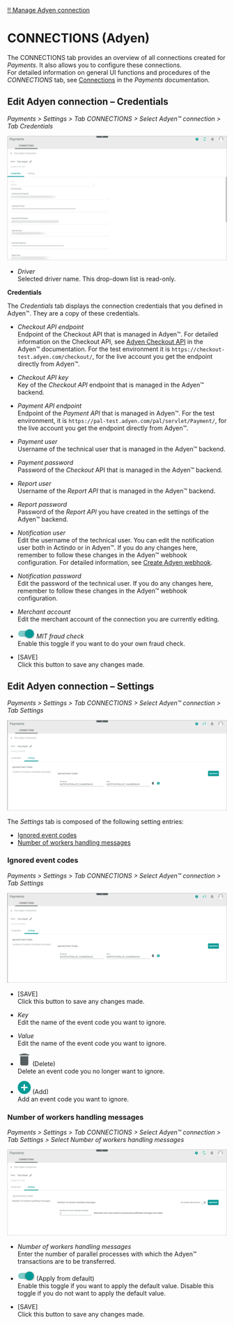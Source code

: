 [!! Manage Adyen connection](../Integration/02_ManageAdyenConnection.md)


# CONNECTIONS (Adyen)

The CONNECTIONS tab provides an overview of all connections created for *Payments*. It also allows you to configure these connections.   
For detailed information on general UI functions and procedures of the *CONNECTIONS* tab, see [Connections](../../Payments/UserInterface/08a_Connections.md) in the *Payments* documentation.


## Edit Adyen connection &ndash; Credentials

*Payments > Settings > Tab CONNECTIONS > Select Adyen&trade; connection > Tab Credentials*

![Edit Adyen credentials](../../Assets/Screenshots/Adyen/Integration/EditCredentials.png "[Edit Adyen credentials]")

- *Driver*  
    Selected driver name. This drop-down list is read-only.

**Credentials**

The *Credentials* tab displays the connection credentials that you defined in Adyen&trade;. They are a copy of these credentials. 

- *Checkout API endpoint*   
   Endpoint of the Checkout API that is managed in Adyen&trade;. For detailed information on the Checkout API, see [Adyen Checkout API](https://docs.adyen.com/api-explorer/Checkout/71/overview "[https://docs.adyen.com/api-explorer/Checkout/71/overview]") in the Adyen&trade; documentation. For the test environment it is `https://checkout-test.adyen.com/checkout/`, for the live account you get the endpoint directly from Adyen&trade;. 
     
- *Checkout API key*    
   Key of the *Checkout API* endpoint that is managed in the Adyen&trade; backend.

- *Payment API endpoint*   
   Endpoint of the *Payment API* that is managed in Adyen&trade;. For the test environment, it is `https://pal-test.adyen.com/pal/servlet/Payment/`, for the live account you get the endpoint directly from Adyen&trade;.

- *Payment user*   
   Username of the technical user that is managed in the Adyen&trade; backend.

- *Payment password*   
   Password of the *Checkout* API that is managed in the Adyen&trade; backend.

 - *Report user*  
     Username of the *Report API* that is managed in the Adyen&trade; backend.

 - *Report password*    
    Password of the *Report API* you have created in the settings of the Adyen&trade; backend.

- *Notification user*  
    Edit the username of the technical user. You can edit the notification user both in Actindo or in Adyen&trade;. If you do any changes here, remember to follow these changes in the Adyen&trade; webhook configuration. For detailed information, see [Create Adyen webhook](../Integration/01_ManageAdyenSettings.md#create-adyen-webhook).

- *Notification password*   
   Edit the password of the technical user. If you do any changes here, remember to follow these changes in the Adyen&trade; webhook configuration.

- *Merchant account*   
  Edit the merchant account of the connection you are currently editing.

- ![Toggle](../../Assets/Icons/Toggle.png "[Toggle]") *MIT fraud check*   
   Enable this toggle if you want to do your own fraud check.
 
- [SAVE]  
    Click this button to save any changes made.


## Edit Adyen connection &ndash; Settings

*Payments > Settings > Tab CONNECTIONS > Select Adyen&trade; connection > Tab Settings*

![Edit Adyen settings](../../Assets/Screenshots/Adyen/Integration/IgnoredEventCodeDone.png "[Edit Adyen settings]")

The *Settings* tab is composed of the following setting entries:
- [Ignored event codes](#ignored-event-codes)
- [Number of workers handling messages](#number-of-workers-handling-messages)


### Ignored event codes

*Payments > Settings > Tab CONNECTIONS > Select Adyen&trade; connection > Tab Settings*

![Edit Adyen settings](../../Assets/Screenshots/Adyen/Integration/IgnoredEventCodeDone.png "[Edit Adyen settings]")

- [SAVE]  
  Click this button to save any changes made.

- *Key*   
   Edit the name of the event code you want to ignore.

- *Value*   
   Edit the name of the event code you want to ignore.

- ![Delete](../../Assets/Icons/Trash01.png "[Delete]") (Delete)   
   Delete an event code you no longer want to ignore.    
      
- ![Add](../../Assets/Icons/Plus04.png "[Add]") (Add)    
   Add an event code you want to ignore.



### Number of workers handling messages

*Payments > Settings > Tab CONNECTIONS > Select Adyen&trade; connection > Tab Settings > Select Number of workers handling messages*

![Number of workers](../../Assets/Screenshots/Adyen/Integration/NumberOfWorkers.png "[Number of workers]")

- *Number of workers handling messages*   
   Enter the number of parallel processes with which the Adyen&trade; transactions are to be transferred. 

- ![Toggle](../../Assets/Icons/Toggle.png "[Toggle]") (Apply from default)   
   Enable this toggle if you want to apply the default value. Disable this toggle if you do not want to apply the default value.

- [SAVE]  
  Click this button to save any changes made.

